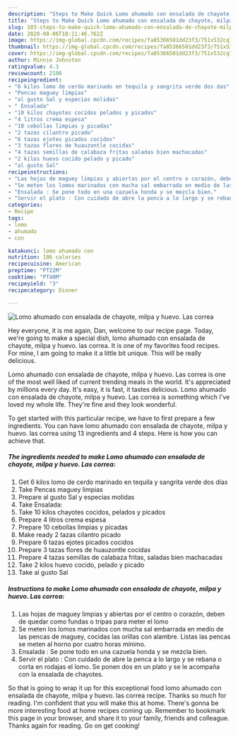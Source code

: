 ```yaml
---
description: "Steps to Make Quick Lomo ahumado con ensalada de chayote, milpa y huevo. Las correa"
title: "Steps to Make Quick Lomo ahumado con ensalada de chayote, milpa y huevo. Las correa"
slug: 103-steps-to-make-quick-lomo-ahumado-con-ensalada-de-chayote-milpa-y-huevo-las-correa
date: 2020-08-06T18:11:46.762Z
image: https://img-global.cpcdn.com/recipes/fa85366501dd23f3/751x532cq70/lomo-ahumado-con-ensalada-de-chayote-milpa-y-huevo-las-correa-foto-principal.jpg
thumbnail: https://img-global.cpcdn.com/recipes/fa85366501dd23f3/751x532cq70/lomo-ahumado-con-ensalada-de-chayote-milpa-y-huevo-las-correa-foto-principal.jpg
cover: https://img-global.cpcdn.com/recipes/fa85366501dd23f3/751x532cq70/lomo-ahumado-con-ensalada-de-chayote-milpa-y-huevo-las-correa-foto-principal.jpg
author: Minnie Johnston
ratingvalue: 4.3
reviewcount: 2106
recipeingredient:
- "6 kilos lomo de cerdo marinado en tequila y sangrita verde dos das"
- "Pencas maguey limpias"
- "al gusto Sal y especias molidas"
- " Ensalada"
- "10 kilos chayotes cocidos pelados y picados"
- "4 litros crema espesa"
- "10 cebollas limpias y picadas"
- "2 tazas cilantro picado"
- "6 tazas ejotes picados cocidos"
- "3 tazas flores de huauzontle cocidas"
- "4 tazas semillas de calabaza fritas saladas bien machacadas"
- "2 kilos huevo cocido pelado y picado"
- "al gusto Sal"
recipeinstructions:
- "Las hojas de maguey limpias y abiertas por el centro o corazón, deben de quedar como fundas o tripas para meter el lomo"
- "Se meten los lomos marinados con mucha sal embarrada en medio de las pencas de maguey, cocidas las orillas con alambre. Listas las pencas se meten al horno por cuatro horas mínimo."
- "Ensalada : Se pone todo en una cazuela honda y se mezcla bien."
- "Servir el plato : Con cuidado de abre la penca a lo largo y se rebana o corta en rodajas el lomo. Se ponen dos en un plato y se le acompaña con la ensalada de chayotes."
categories:
- Recipe
tags:
- lomo
- ahumado
- con

katakunci: lomo ahumado con 
nutrition: 186 calories
recipecuisine: American
preptime: "PT22M"
cooktime: "PT40M"
recipeyield: "3"
recipecategory: Dinner

---
```



![Lomo ahumado con ensalada de chayote, milpa y huevo. Las correa](https://img-global.cpcdn.com/recipes/fa85366501dd23f3/751x532cq70/lomo-ahumado-con-ensalada-de-chayote-milpa-y-huevo-las-correa-foto-principal.jpg)

Hey everyone, it is me again, Dan, welcome to our recipe page. Today, we're going to make a special dish, lomo ahumado con ensalada de chayote, milpa y huevo. las correa. It is one of my favorites food recipes. For mine, I am going to make it a little bit unique. This will be really delicious.

Lomo ahumado con ensalada de chayote, milpa y huevo. Las correa is one of the most well liked of current trending meals in the world. It's appreciated by millions every day. It's easy, it is fast, it tastes delicious. Lomo ahumado con ensalada de chayote, milpa y huevo. Las correa is something which I've loved my whole life. They're fine and they look wonderful.




To get started with this particular recipe, we have to first prepare a few ingredients. You can have lomo ahumado con ensalada de chayote, milpa y huevo. las correa using 13 ingredients and 4 steps. Here is how you can achieve that.

<!--inarticleads1-->

##### The ingredients needed to make Lomo ahumado con ensalada de chayote, milpa y huevo. Las correa:

1. Get 6 kilos lomo de cerdo marinado en tequila y sangrita verde dos días
1. Take Pencas maguey limpias
1. Prepare al gusto Sal y especias molidas
1. Take  Ensalada:
1. Take 10 kilos chayotes cocidos, pelados y picados
1. Prepare 4 litros crema espesa
1. Prepare 10 cebollas limpias y picadas
1. Make ready 2 tazas cilantro picado
1. Prepare 6 tazas ejotes picados cocidos
1. Prepare 3 tazas flores de huauzontle cocidas
1. Prepare 4 tazas semillas de calabaza fritas, saladas bien machacadas
1. Take 2 kilos huevo cocido, pelado y picado
1. Take al gusto Sal




<!--inarticleads2-->

##### Instructions to make Lomo ahumado con ensalada de chayote, milpa y huevo. Las correa:

1. Las hojas de maguey limpias y abiertas por el centro o corazón, deben de quedar como fundas o tripas para meter el lomo
1. Se meten los lomos marinados con mucha sal embarrada en medio de las pencas de maguey, cocidas las orillas con alambre. Listas las pencas se meten al horno por cuatro horas mínimo.
1. Ensalada : Se pone todo en una cazuela honda y se mezcla bien.
1. Servir el plato : Con cuidado de abre la penca a lo largo y se rebana o corta en rodajas el lomo. Se ponen dos en un plato y se le acompaña con la ensalada de chayotes.




So that is going to wrap it up for this exceptional food lomo ahumado con ensalada de chayote, milpa y huevo. las correa recipe. Thanks so much for reading. I'm confident that you will make this at home. There's gonna be more interesting food at home recipes coming up. Remember to bookmark this page in your browser, and share it to your family, friends and colleague. Thanks again for reading. Go on get cooking!
